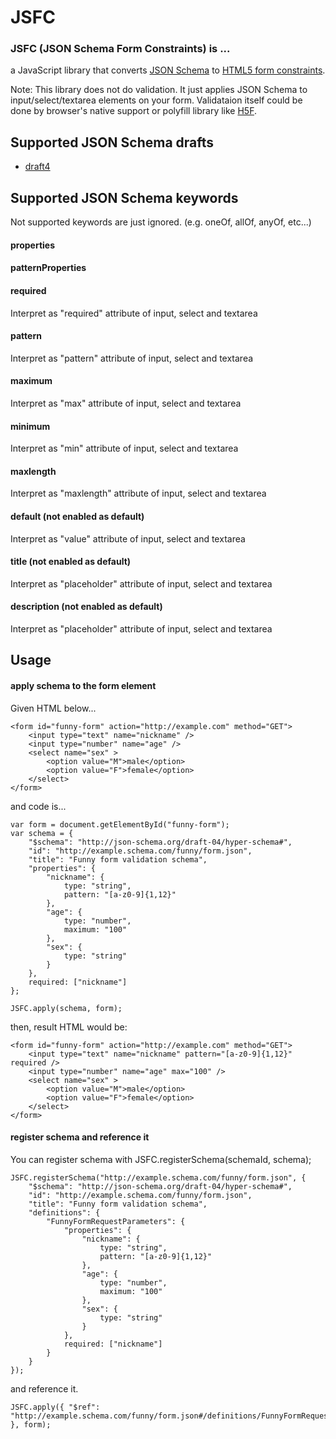 JSFC
===

### JSFC (JSON Schema Form Constraints) is ...
a JavaScript library that converts [JSON Schema](http://json-schema.org/) to [HTML5 form constraints](https://developer.mozilla.org/en-US/docs/Web/Guide/HTML/HTML5/Constraint_validation).

Note: This library does not do validation. It just applies JSON Schema to input/select/textarea elements on your form. Validataion itself could be done by browser's native support or polyfill library like [H5F](https://github.com/ryanseddon/H5F).


## Supported JSON Schema drafts

- [draft4](http://tools.ietf.org/html/draft-zyp-json-schema-04)


## Supported JSON Schema keywords

Not supported keywords are just ignored. (e.g. oneOf, allOf, anyOf, etc...)

#### properties

#### patternProperties

#### required
Interpret as "required" attribute of input, select and textarea

#### pattern
Interpret as "pattern" attribute of input, select and textarea

#### maximum
Interpret as "max" attribute of input, select and textarea

#### minimum
Interpret as "min" attribute of input, select and textarea

#### maxlength
Interpret as "maxlength" attribute of input, select and textarea

#### default (not enabled as default)
Interpret as "value" attribute of input, select and textarea

#### title (not enabled as default)
Interpret as "placeholder" attribute of input, select and textarea

#### description (not enabled as default)
Interpret as "placeholder" attribute of input, select and textarea


## Usage

#### apply schema to the form element

Given HTML below...

```
<form id="funny-form" action="http://example.com" method="GET">
    <input type="text" name="nickname" />
    <input type="number" name="age" />
    <select name="sex" >
        <option value="M">male</option>
        <option value="F">female</option>
    </select>
</form>
```

and code is...

```
var form = document.getElementById("funny-form");
var schema = {
    "$schema": "http://json-schema.org/draft-04/hyper-schema#",
    "id": "http://example.schema.com/funny/form.json",
    "title": "Funny form validation schema",
    "properties": {
        "nickname": {
            type: "string",
            pattern: "[a-z0-9]{1,12}"
        },
        "age": {
            type: "number",
            maximum: "100"
        },
        "sex": {
            type: "string"
        }
    },
    required: ["nickname"]
};

JSFC.apply(schema, form);
```

then, result HTML would be:

```
<form id="funny-form" action="http://example.com" method="GET">
    <input type="text" name="nickname" pattern="[a-z0-9]{1,12}" required />
    <input type="number" name="age" max="100" />
    <select name="sex" >
        <option value="M">male</option>
        <option value="F">female</option>
    </select>
</form>
```

#### register schema and reference it

You can register schema with JSFC.registerSchema(schemaId, schema);

```
JSFC.registerSchema("http://example.schema.com/funny/form.json", {
    "$schema": "http://json-schema.org/draft-04/hyper-schema#",
    "id": "http://example.schema.com/funny/form.json",
    "title": "Funny form validation schema",
    "definitions": {
        "FunnyFormRequestParameters": {
            "properties": {
                "nickname": {
                    type: "string",
                    pattern: "[a-z0-9]{1,12}"
                },
                "age": {
                    type: "number",
                    maximum: "100"
                },
                "sex": {
                    type: "string"
                }
            },
            required: ["nickname"]
        }
    }
});
```

and reference it.

```
JSFC.apply({ "$ref": "http://example.schema.com/funny/form.json#/definitions/FunnyFormRequestParameters" }, form);
```
